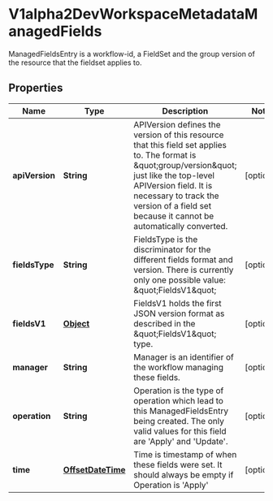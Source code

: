 

# V1alpha2DevWorkspaceMetadataManagedFields

ManagedFieldsEntry is a workflow-id, a FieldSet and the group version of the resource that the fieldset applies to.
## Properties

Name | Type | Description | Notes
------------ | ------------- | ------------- | -------------
**apiVersion** | **String** | APIVersion defines the version of this resource that this field set applies to. The format is \&quot;group/version\&quot; just like the top-level APIVersion field. It is necessary to track the version of a field set because it cannot be automatically converted. |  [optional]
**fieldsType** | **String** | FieldsType is the discriminator for the different fields format and version. There is currently only one possible value: \&quot;FieldsV1\&quot; |  [optional]
**fieldsV1** | [**Object**](.md) | FieldsV1 holds the first JSON version format as described in the \&quot;FieldsV1\&quot; type. |  [optional]
**manager** | **String** | Manager is an identifier of the workflow managing these fields. |  [optional]
**operation** | **String** | Operation is the type of operation which lead to this ManagedFieldsEntry being created. The only valid values for this field are &#39;Apply&#39; and &#39;Update&#39;. |  [optional]
**time** | [**OffsetDateTime**](OffsetDateTime.md) | Time is timestamp of when these fields were set. It should always be empty if Operation is &#39;Apply&#39; |  [optional]



